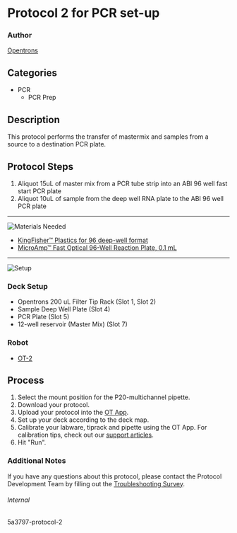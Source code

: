 # Protocol 2 for PCR set-up

### Author
[Opentrons](https://opentrons.com/)

## Categories
* PCR
	* PCR Prep

## Description
This protocol performs the transfer of mastermix and samples from a source to a destination PCR plate.

## Protocol Steps

1. Aliquot 15uL of master mix from a PCR tube strip into an ABI 96 well fast start PCR plate
2. Aliquot 10uL of sample from the deep well RNA plate to the ABI 96 well PCR plate


---
![Materials Needed](https://s3.amazonaws.com/opentrons-protocol-library-website/custom-README-images/001-General+Headings/materials.png)

* [KingFisher™ Plastics for 96 deep-well format](https://www.thermofisher.com/order/catalog/product/95040450#/95040450)
* [MicroAmp™ Fast Optical 96-Well Reaction Plate, 0.1 mL](https://www.thermofisher.com/order/catalog/product/4346907#/4346907)

---
![Setup](https://s3.amazonaws.com/opentrons-protocol-library-website/custom-README-images/001-General+Headings/Setup.png)

### Deck Setup
* Opentrons 200 uL Filter Tip Rack (Slot 1, Slot 2)
* Sample Deep Well Plate (Slot 4)
* PCR Plate (Slot 5)
* 12-well reservoir (Master Mix) (Slot 7)

### Robot
* [OT-2](https://opentrons.com/ot-2)

## Process
1. Select the mount position for the P20-multichannel pipette.
2. Download your protocol.
3. Upload your protocol into the [OT App](https://opentrons.com/ot-app).
4. Set up your deck according to the deck map.
5. Calibrate your labware, tiprack and pipette using the OT App. For calibration tips, check out our [support articles](https://support.opentrons.com/en/collections/1559720-guide-for-getting-started-with-the-ot-2).
6. Hit "Run".

### Additional Notes
If you have any questions about this protocol, please contact the Protocol Development Team by filling out the [Troubleshooting Survey](https://protocol-troubleshooting.paperform.co/).

###### Internal
5a3797-protocol-2